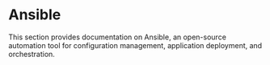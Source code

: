 # Ansible

This section provides documentation on Ansible, an open-source automation tool for configuration management, application deployment, and orchestration.
